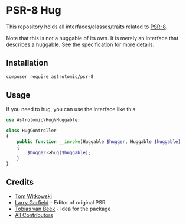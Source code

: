 # PSR-8 Hug

This repository holds all interfaces/classes/traits related to [PSR-8](https://github.com/php-fig/fig-standards/blob/master/proposed/psr-8-hug/psr-8-hug.md).

Note that this is not a huggable of its own. 
It is merely an interface that describes a huggable. 
See the specification for more details.

## Installation

```bash
composer require astrotomic/psr-8
```

## Usage

If you need to hug, you can use the interface like this:

```php
use Astrotomic\Hug\Huggable;

class HugController
{
    public function __invoke(Huggable $hugger, Huggable $huggable)
    {
        $hugger->hug($huggable);
    }
}
```

## Credits

- [Tom Witkowski](https://github.com/Gummibeer)
- [Larry Garfield](https://github.com/Crell) - Editor of original PSR
- [Tobias van Beek](https://github.com/tvbeek) - Idea for the package
- [All Contributors](https://github.com/Astrotomic/psr-8/graphs/contributors)